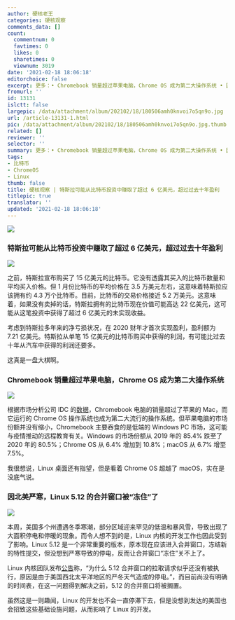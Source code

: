 ```yaml
---
author: 硬核老王
categories: 硬核观察
comments_data: []
count:
  commentnum: 0
  favtimes: 0
  likes: 0
  sharetimes: 0
  viewnum: 3019
date: '2021-02-18 18:06:18'
editorchoice: false
excerpt: 更多：• Chromebook 销量超过苹果电脑，Chrome OS 成为第二大操作系统 • 因北美严寒，Linux 5.12 的合并窗口被“冻住”了
fromurl: ''
id: 13131
islctt: false
largepic: /data/attachment/album/202102/18/180506amh0knvoi7o5qn9o.jpg
url: /article-13131-1.html
pic: /data/attachment/album/202102/18/180506amh0knvoi7o5qn9o.jpg.thumb.jpg
related: []
reviewer: ''
selector: ''
summary: 更多：• Chromebook 销量超过苹果电脑，Chrome OS 成为第二大操作系统 • 因北美严寒，Linux 5.12 的合并窗口被“冻住”了
tags:
- 比特币
- ChromeOS
- Linux
thumb: false
title: 硬核观察 | 特斯拉可能从比特币投资中赚取了超过 6 亿美元，超过过去十年盈利
titlepic: true
translator: ''
updated: '2021-02-18 18:06:18'
---
```


![](/data/attachment/album/202102/18/180506amh0knvoi7o5qn9o.jpg)


### 特斯拉可能从比特币投资中赚取了超过 6 亿美元，超过过去十年盈利


![](/data/attachment/album/202102/18/180513o0wz00h0xu9yjtly.jpg)


之前，特斯拉宣布购买了 15 亿美元的比特币。它没有透露其买入的比特币数量和平均买入价格。但 1 月份比特币的平均价格在 3.5 万美元左右，这意味着特斯拉应该拥有约 4.3 万个比特币。目前，比特币的交易价格接近 5.2 万美元。这意味着，如果没有卖掉的话，特斯拉拥有的比特币现在价值可能高达 22 亿美元，这可能从这笔投资中获得了超过 6 亿美元的未实现收益。


考虑到特斯拉多年来的净亏损状况，在 2020 财年才首次实现盈利，盈利额为 7.21 亿美元。特斯拉从单笔 15 亿美元的比特币购买中获得的利润，有可能比过去十年从汽车中获得的利润还要多。


这真是一盘大棋啊。


### Chromebook 销量超过苹果电脑，Chrome OS 成为第二大操作系统


![](/data/attachment/album/202102/18/180525gz3qihajjcq7sllk.jpg)


根据市场分析公司 IDC 的[数据](https://www.geekwire.com/2021/chromebooks-outsold-macs-worldwide-2020-cutting-windows-market-share/)，Chromebook 电脑的销量超过了苹果的 Mac，而它运行的 Chrome OS 操作系统也成为第二大流行的操作系统。但苹果电脑的市场份额并没有缩小，Chromebook 主要吞食的是低端的 Windows PC 市场，这可能与疫情推动的远程教育有关。Windows 的市场份额从 2019 年的 85.4% 跌至了 2020 年的 80.5%；Chrome OS 从 6.4% 增加到 10.8%；macOS 从 6.7% 增至 7.5%。


我很想说，Linux 桌面还有指望，但是看着 Chrome OS 超越了 macOS，实在是没底气说。


### 因北美严寒，Linux 5.12 的合并窗口被“冻住”了


![](/data/attachment/album/202102/18/180548u2s5id4u3di43g2w.jpg)


本周，美国多个州遭遇冬季寒潮，部分区域迎来罕见的低温和暴风雪，导致出现了大面积停电和停暖的现象。而令人想不到的是，Linux 内核的开发工作也因此受到了影响。Linux 5.12 是一个非常重要的版本，原本现在应该进入合并窗口，冻结新的特性提交，但没想到严寒导致的停电，反而让合并窗口“冻住”关不上了。


Linux 内核团队发布[公告](https://lwn.net/Articles/846406/)称，“为什么 5.12 合并窗口的拉取请求似乎还没有被执行，原因是由于美国西北太平洋地区的严冬天气造成的停电。”，而目前尚没有明确的时间表，在这一问题得到解决之前，5.12 的合并窗口将被搁置。


虽然这是一则趣闻，Linux 的开发也不会一直停滞下去，但是没想到发达的美国也会招致这些基础设施问题，从而影响了 Linux 的开发。